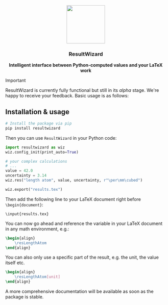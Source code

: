 <div align="center">
  <img src="https://github.com/paul019/ResultWizard/assets/37160523/8576038a-3867-470b-8f42-90b60ea92042" width="120px" />
  <div align="center">
    <h3 align="center">ResultWizard</h3>
    <p><strong>Intelligent interface between Python-computed values and your LaTeX work</strong></p>
  </div>
</div>

> [!important]  
> ResultWizard is currently fully functional but still in its *alpha* stage. We're happy to receive your feedback. Basic usage is as follows:


## Installation & usage

```sh
# Install the package via pip
pip install resultwizard
```

Then you can use `ResultWizard` in your Python code:

```python
import resultwizard as wiz
wiz.config_init(print_auto=True)

# your complex calculations
# ...
value = 42.0
uncertainty = 3.14
wiz.res("length atom", value, uncertainty, r"\per\mm\cubed")

wiz.export("results.tex")
```

Then add the following line to your LaTeX document right before `\begin{document}`:

```
\input{results.tex}
```

You can now go ahead and reference the variable in your LaTeX document in any math environment, e.g.:

```latex
\begin{align}
    \resLengthAtom
\end{align}
```

You can also only use a specific part of the result, e.g. the unit, the value itself etc.

```latex
\begin{align}
    \resLengthAtom[unit]
\end{align}
```

A more comprehensive documentation will be available as soon as the package is stable.
